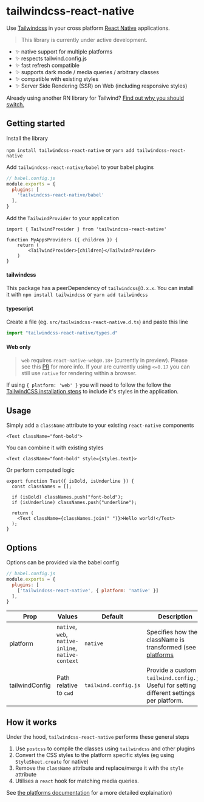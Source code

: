 # tailwindcss-react-native

Use [Tailwindcss](https://tailwindcss.com/) in your cross platform [React Native](https://reactnative.dev/) applications.

> This library is currently under active development.

* :sparkles: native support for multiple platforms 
* :sparkles: respects tailwind.config.js
* :sparkles: fast refresh compatible
* :sparkles: supports dark mode / media queries / arbitrary classes
* :sparkles: compatible with existing styles
* :sparkles: Server Side Rendering (SSR) on Web (including responsive styles)

Already using another RN library for Tailwind? [Find out why you should switch.](https://github.com/marklawlor/tailwindcss-react-native/blob/main/docs/library-comparision.md)

## Getting started

Install the library

`npm install tailwindcss-react-native` or `yarn add tailwindcss-react-native`

Add `tailwindcss-react-native/babel` to your babel plugins 

```js
// babel.config.js
module.exports = {
  plugins: [
    'tailwindcss-react-native/babel'
  ],
}
```

Add the `TailwindProvider` to your application

```JSX
import { TailwindProvider } from 'tailwindcss-react-native'

function MyAppsProviders ({ children }) {
    return (
        <TailwindProvider>{children}</TailwindProvider>
    )
}
```

#### tailwindcss

This package has a peerDependency of `tailwindcss@3.x.x`. You can install it with `npm install tailwindcss` or `yarn add tailwindcss`

#### typescript

Create a file (eg. `src/tailwindcss-react-native.d.ts`) and paste this line

```js
import "tailwindcss-react-native/types.d"
```

#### Web only

> `web` requires `react-native-web@0.18+` (currently in preview). Please see this [PR](https://github.com/necolas/react-native-web/pull/2248) for more info. If your are currently using `<=0.17` you can still use `native` for rendering within a browser.

If using `{ platform: 'web' }` you will need to follow the follow the [TailwindCSS installation steps](https://tailwindcss.com/docs/installation) to include it's styles in the application.



## Usage

Simply add a `className` attribute to your existing `react-native` components

```JSX
<Text className="font-bold">
```

You can combine it with existing styles

```JSX
<Text className="font-bold" style={styles.text}>
```

Or perform computed logic

```JSX
export function Test({ isBold, isUnderline }) {
  const classNames = [];

  if (isBold) classNames.push("font-bold");
  if (isUnderline) classNames.push("underline");

  return (
    <Text className={classNames.join(" ")}>Hello world!</Text>
  );
}
```


## Options

Options can be provided via the babel config

```js
// babel.config.js
module.exports = {
  plugins: [
    ['tailwindcss-react-native', { platform: 'native' }]
  ],
}
```

Prop      | Values               | Default  | Description         
----------|----------------------|----------|----------------------
platform | `native`, `web`, `native-inline`, `native-context` | `native` | Specifies how the className is transformed (see [platforms](https://github.com/marklawlor/tailwindcss-react-native/blob/main/docs/platforms.md) 
tailwindConfig | Path relative to `cwd` | `tailwind.config.js` | Provide a custom `tailwind.config.js`. Useful for setting different settings per platform.


## How it works

Under the hood, `tailwindcss-react-native` performs these general steps

1. Use `postcss` to compile the classes using `tailwindcss` and other plugins
1. Convert the CSS styles to the platform specific styles (eg using `StyleSheet.create` for native)
1. Remove the `className` attribute and replace/merge it with the `style` attribute
1. Utilises a `react` hook for matching media queries.

 See [the platforms documentation](https://github.com/marklawlor/tailwindcss-react-native/blob/main/docs/platforms.md) for a more detailed explaination)
